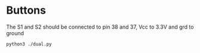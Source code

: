 # Buttons

The S1 and S2 should be connected to pin 38 and 37, Vcc to 3.3V and grd to ground 

```bash
python3 ./dual.py
```
